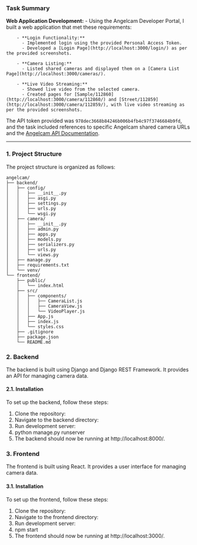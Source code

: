 ### Task Summary

   **Web Application Development:**
    - Using the Angelcam Developer Portal, I built a web application that met these requirements:
    
        - **Login Functionality:**
          - Implemented login using the provided Personal Access Token.
          - Developed a [Login Page](http://localhost:3000/login/) as per the provided screenshots.
        
        - **Camera Listing:**
          - Listed shared cameras and displayed them on a [Camera List Page](http://localhost:3000/cameras/).
        
        - **Live Video Streaming:**
          - Showed live video from the selected camera.
          - Created pages for [Sample/112860](http://localhost:3000/camera/112860/) and [Street/112859](http://localhost:3000/camera/112859/), with live video streaming as per the provided screenshots.

The API token provided was `978dec3668b84246b006b4fb4c97f3746684b9fd`, and the task included references to specific Angelcam shared camera URLs and the [Angelcam API Documentation](https://developers.angelcam.com/#section/Angelcam-API).

---

### 1. **Project Structure**
The project structure is organized as follows:

```
angelcam/
├── backend/
│   ├── config/
│   │   ├── __init__.py
│   │   ├── asgi.py
│   │   ├── settings.py
│   │   ├── urls.py
│   │   └── wsgi.py
│   ├── camera/
│   │   ├── __init__.py
│   │   ├── admin.py
│   │   ├── apps.py
│   │   ├── models.py
│   │   ├── serializers.py
│   │   ├── urls.py
│   │   └── views.py
│   ├── manage.py
│   ├── requirements.txt
│   └── venv/
└── frontend/
    ├── public/
    │   └── index.html
    ├── src/
    │   ├── components/
    │   │   ├── CameraList.js
    │   │   ├── CameraView.js
    │   │   └── VideoPlayer.js
    │   ├── App.js
    │   ├── index.js
    │   └── styles.css
    ├── .gitignore
    ├── package.json
    └── README.md
```
### 2. **Backend**
The backend is built using Django and Django REST Framework. It provides an API for managing camera data.

#### 2.1. **Installation**
To set up the backend, follow these steps:
1. Clone the repository:
2. Navigate to the backend directory:
3. Run development server:
4. python manage.py runserver
5. The backend should now be running at http://localhost:8000/.

### 3. **Frontend**
The frontend is built using React. It provides a user interface for managing camera data.

#### 3.1. **Installation**
To set up the frontend, follow these steps:
1. Clone the repository:
2. Navigate to the frontend directory:
3. Run development server:
4. npm start
5. The frontend should now be running at http://localhost:3000/.

